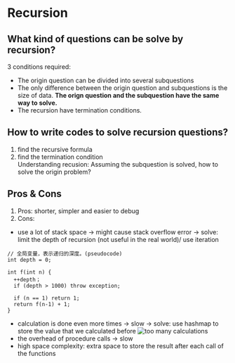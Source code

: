 # Recursion
## What kind of questions can be solve by recursion?
3 conditions required:
- The origin question can be divided into several subquestions
- The only difference between the origin question and subquestions is the size of data. **The orign question and the subquestion have the same way to solve.**
- The recursion have termination conditions.
## How to write codes to solve recursion questions?
1. find the recursive formula
2. find the termination condition<br>
Understanding recusion: Assuming the subquestion is solved, how to solve the origin problem?
## Pros & Cons
1. Pros: shorter, simpler and easier to debug
2. Cons:
- use a lot of stack space -> might cause stack overflow error -> solve: limit the depth of recursion (not useful in the real world)/ use iteration
```
// 全局变量，表示递归的深度。(pseudocode)
int depth = 0;

int f(int n) {
  ++depth；
  if (depth > 1000) throw exception;
  
  if (n == 1) return 1;
  return f(n-1) + 1;
}
```
- calculation is done even more times -> slow -> solve: use hashmap to store the value that we calculated before
![too many calculations](https://static001.geekbang.org/resource/image/e7/bf/e7e778994e90265344f6ac9da39e01bf.jpg)
- the overhead of procedure calls -> slow
- high space complexity: extra space to store the result after each call of the functions
